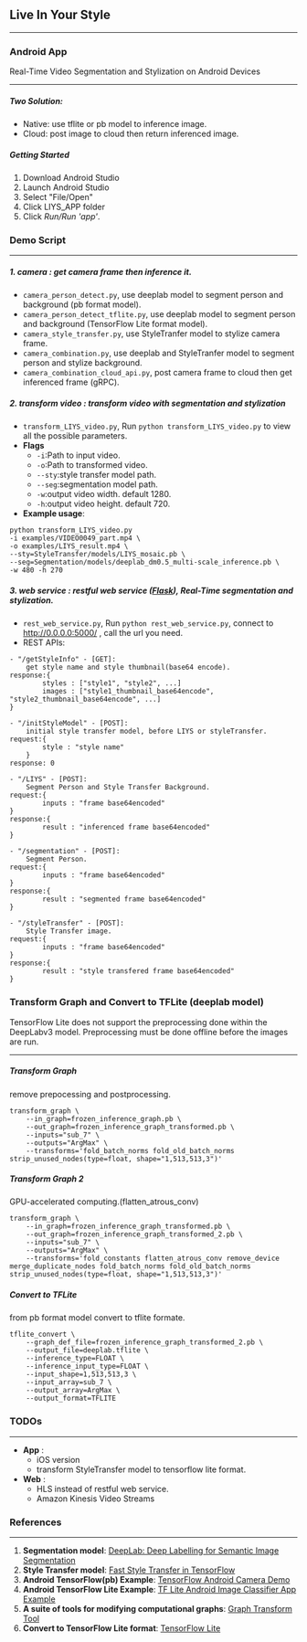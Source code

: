 ## Live In Your Style
- - -
### Android App
Real-Time Video Segmentation and Stylization on Android Devices
- - -

##### Two Solution:
- Native: use tflite or pb model to inference image.
- Cloud: post image to cloud then return inferenced image.

##### Getting Started
1. Download Android Studio
2. Launch Android Studio
3. Select "File/Open"
4. Click LIYS_APP folder
5. Click *Run/Run 'app'*.

### Demo Script
- - -
##### 1. camera : get camera frame then inference it.
- `camera_person_detect.py`, use deeplab model to segment person and background (pb format model).
- `camera_person_detect_tflite.py`, use deeplab model to segment person and background (TensorFlow Lite format model).
- `camera_style_transfer.py`, use StyleTranfer model to stylize camera frame.
- `camera_combination.py`, use deeplab and StyleTranfer model to segment person and stylize background. 
- `camera_combination_cloud_api.py`, post camera frame to cloud then get inferenced frame (gRPC). 

##### 2. transform video : transform video with segmentation and stylization
- `transform_LIYS_video.py`, Run `python transform_LIYS_video.py` to view all the possible parameters. 
- **Flags**
    - `-i`:Path to input video.
    - `-o`:Path to transformed video.
    - `--sty`:style transfer model path.
    - `--seg`:segmentation model path.
    - `-w`:output video width. default 1280.
    - `-h`:output video height. default 720.
- **Example usage**: 
```   
python transform_LIYS_video.py 
-i examples/VIDEO0049_part.mp4 \
-o examples/LIYS_result.mp4 \
--sty=StyleTransfer/models/LIYS_mosaic.pb \ 
--seg=Segmentation/models/deeplab_dm0.5_multi-scale_inference.pb \
-w 480 -h 270
```

##### 3. web service : restful web service ([Flask]), Real-Time segmentation and stylization.
- `rest_web_service.py`, Run `python rest_web_service.py`, connect to http://0.0.0.0:5000/ , call the url you need.
- REST APIs:

``` 
- "/getStyleInfo" - [GET]:
    get style name and style thumbnail(base64 encode).
response:{
        styles : ["style1", "style2", ...]
        images : ["style1_thumbnail_base64encode", "style2_thumbnail_base64encode", ...]
}
``` 

``` 
- "/initStyleModel" - [POST]:
    initial style transfer model, before LIYS or styleTransfer.
request:{
        style : "style name"
    }
response: 0
``` 

``` 
- "/LIYS" - [POST]:
    Segment Person and Style Transfer Background.
request:{
        inputs : "frame base64encoded"
}
response:{
        result : "inferenced frame base64encoded"
}
``` 

``` 
- "/segmentation" - [POST]:
    Segment Person.
request:{
        inputs : "frame base64encoded"
}
response:{
        result : "segmented frame base64encoded"
}
``` 

``` 
- "/styleTransfer" - [POST]:
    Style Transfer image.
request:{
        inputs : "frame base64encoded"
}
response:{
        result : "style transfered frame base64encoded"
}
``` 

### Transform Graph and Convert to TFLite (deeplab model)
TensorFlow Lite does not support the preprocessing done within the DeepLabv3 model. Preprocessing must be done offline before the images are run.
- - -
##### Transform Graph
remove prepocessing and postprocessing.
```
transform_graph \
    --in_graph=frozen_inference_graph.pb \
    --out_graph=frozen_inference_graph_transformed.pb \
    --inputs="sub_7" \
    --outputs="ArgMax" \
    --transforms='fold_batch_norms fold_old_batch_norms strip_unused_nodes(type=float, shape="1,513,513,3")'
```
##### Transform Graph 2
GPU-accelerated computing.(flatten_atrous_conv)
```
transform_graph \
    --in_graph=frozen_inference_graph_transformed.pb \
    --out_graph=frozen_inference_graph_transformed_2.pb \
    --inputs="sub_7" \
    --outputs="ArgMax" \
    --transforms='fold_constants flatten_atrous_conv remove_device merge_duplicate_nodes fold_batch_norms fold_old_batch_norms strip_unused_nodes(type=float, shape="1,513,513,3")'
```
##### Convert to TFLite
from pb format model convert to tflite formate.
```
tflite_convert \
    --graph_def_file=frozen_inference_graph_transformed_2.pb \
    --output_file=deeplab.tflite \
    --inference_type=FLOAT \
    --inference_input_type=FLOAT \
    --input_shape=1,513,513,3 \
    --input_array=sub_7 \
    --output_array=ArgMax \
    --output_format=TFLITE
```

### TODOs
- - -
- **App** : 
    - iOS version
    - transform StyleTransfer model to tensorflow lite format.
- **Web** : 
    - HLS instead of restful web service.
    - Amazon Kinesis Video Streams

### References
- - -
1. **Segmentation model**: [DeepLab: Deep Labelling for Semantic Image Segmentation]
2. **Style Transfer model**: [Fast Style Transfer in TensorFlow]
3. **Android TensorFlow(pb) Example**: [TensorFlow Android Camera Demo]
4. **Android TensorFlow Lite Example**: [TF Lite Android Image Classifier App Example]
5. **A suite of tools for modifying computational graphs**: [Graph Transform Tool]
6. **Convert to TensorFlow Lite format**: [TensorFlow Lite]

[Flask]:<http://flask.pocoo.org/>
[DeepLab: Deep Labelling for Semantic Image Segmentation]: <https://github.com/tensorflow/models/tree/master/research/deeplab>
[Fast Style Transfer in TensorFlow]: <https://github.com/lengstrom/fast-style-transfer>
[TensorFlow Android Camera Demo]: <https://github.com/tensorflow/tensorflow/tree/master/tensorflow/examples/android>
[TF Lite Android Image Classifier App Example]: <https://github.com/tensorflow/tensorflow/tree/master/tensorflow/lite/java/demo>
[Graph Transform Tool]:<https://github.com/tensorflow/tensorflow/tree/master/tensorflow/tools/graph_transforms>
[TensorFlow Lite]:<https://www.tensorflow.org/lite/overview>

